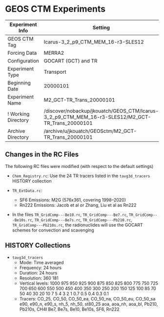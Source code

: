 # GEOS CTM Experiments

| Experiment Info | Setting                            |
|             --- | ---                                |
| GEOS CTM Tag    | Icarus-3_2_p9_CTM_MEM_16-r3-SLES12 |
| Forcing Data    | MERRA2                             |
| Configuration   | GOCART (GCT) and TR                |
| Experiment Type | Transport                          |
| Beginning Date  | 20000101                           |
| Experiment Name | M2_GCT-TR_Trans_20000101           |
! Working Directory | /discover/nobackup/jkouatch/GEOS_CTM/Icarus-3_2_p9_CTM_MEM_16-r3-SLES12/M2_GCT-TR_Trans_20000101 |
| Archive Directory | /archive/u/jkouatch/GEOSctm/M2_GCT-TR_Trans_20000101 |

## Changes in the RC Files

The following RC files were modified (with respect to the default settings)

* `Chem_Registry.rc`: Use the 24 TR tracers listed in the `tavg3d_tracers` HISTORY collection

* `TR_ExtData.rc`:

     - SF6 Emissions:   M2G (576x361, covering 1998–2020)
     - Rn222 Emissions: Jacob et al or Zhang, Liu et al as Rn222 

* In the files `TR_GridComp---Be10.rc`,  `TR_GridComp---Be7.rc`, `TR_GridComp---Be10s.rc`, 
  `TR_GridComp---Be7s.rc`, `TR_GridComp---Pb210.rc`, `TR_GridComp---Pb210s.rc`,
  the radionuclides will use the GOCART schemes for convection and scavenging

## HISTORY Collections

- `tavg3d_tracers`
     * Mode: Time averaged
     * Frequency: 24 hours
     * Duration:  24 hours
     * Resolution: 360 181
     * Vertical levels: 1000 975 950 925 900 875 850 825 800
                         775 750 725 700 650 600 550 500 450
                         400 350 300 250 200 150 125 100  85
                          70  50  40  30  20  10   7   5   4
                           3   2   1 0.7 0.5 0.4 0.3 0.1
     * Tracers: CO_25, CO_50,  CO_50_ea, CO_50_na, CO_50_eu, CO_50_sa
                e90,   e90_n,  e90_s,    nh_5,     nh_50,    st80_25
                aoa,   aoa_nh, aoa_bl,   Pb210,    Pb210s,   CH4I
                Be7,   Be7s,   Be10,     Be10s,    SF6,      Rn222
